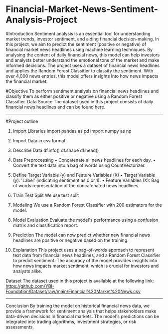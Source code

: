 # Financial-Market-News-Sentiment-Analysis-Project

#Introduction
Sentiment analysis is an essential tool for understanding market trends, investor sentiment, and aiding financial decision-making. In this project, we aim to predict the sentiment (positive or negative) of financial market news headlines using machine learning techniques. By analysing the content of daily financial news, this model can help investors and analysts better understand the emotional tone of the market and make informed decisions.
The project uses a dataset of financial news headlines and applies the Random Forest Classifier to classify the sentiment. With over 4,000 news entries, this model offers insights into how news impacts the financial market.

#Objective
To perform sentiment analysis on financial news headlines and classify them as either positive or negative using a Random Forest Classifier.
Data Source
The dataset used in this project consists of daily financial news headlines and can be found here.
________________________________________
#Project outline

1. Import Libraries
import pandas as pd
import numpy as np

3. Import Data
in csv format

5. Describe Data
df.info()
df.shape
df.head()

7. Data Preprocessing
•	Concatenate all news headlines for each day.
•	Convert the text data into a bag of words using CountVectorizer.

9. Define Target Variable (y) and Feature Variables (X)
•	Target Variable (y): 'Label' (indicating sentiment as 0 or 1).
•	Feature Variables (X): Bag of words representation of the concatenated news headlines.

11. Train Test Split
We use test split

13. Modeling
We use a Random Forest Classifier with 200 estimators for the model.

15. Model Evaluation
Evaluate the model's performance using a confusion matrix and classification report.

17. Prediction
The model can now predict whether new financial news headlines are positive or negative based on the training.

19. Explanation
This project uses a bag-of-words approach to represent text data from financial news headlines, and a Random Forest Classifier to predict sentiment. The accuracy of the model provides insights into how news impacts market sentiment, which is crucial for investors and analysts alike.

Dataset
The dataset used in this project is available at the following link: 
https://github.com/YBI-Foundation/Dataset/raw/main/Financial%20Market%20News.csv
________________________________________
Conclusion
By training the model on historical financial news data, we provide a framework for sentiment analysis that helps stakeholders make data-driven decisions in financial markets. The model's predictions can be integrated into trading algorithms, investment strategies, or risk assessments.

